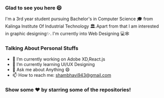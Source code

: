 ### Glad to see you here 😄
I'm a 3rd year student pursuing Bachelor's in Computer Science 🎓 from Kalinga Institute Of Industrial Technology 🏛.Apart from that I am interested in graphic designing✨. I'm currently into Web Designing 💻🕸️ 

### Talking About Personal Stuffs

- 🔭 I’m currently working on Adobe XD,React.js
- 🌱 I’m currently learning UI/UX Designing
- 💬 Ask me about Anything 😄
- 📫 How to reach me: shambhavi943@gmail.com

### Show some ❤️ by starring some of the repositories!
